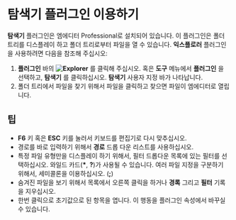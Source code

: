 # 탐색기 플러그인 이용하기

**탐색기** 플러그인은 엠에디터 Professional로 설치되어 있습니다. 이 플러그인은 폴더 트리를 디스플레이 하고 폴더 트리로부터 파일을 열 수 있습니다. **익스플로러** 플러그인을 사용하려면 다음을 참조해 주십시오:

1. **플러그인** 바의 **![Explorer](../../images/plugin_explorer..png)** 를 클릭해 주십시오. 혹은 **도구** 메뉴에서 **플러그인** 을 선택하고, **탐색기** 를 클릭하십시오. **탐색기**
사용자 지정 바가 나타납니다.
2. 폴더 트리에서 파일을 찾기 위해서 파일을 클릭하고 찾으면 파일이 엠에디터로 열립니다.

## 팁

- **F6** 키 혹은 **ESC** 키를 눌러서 키보드를 편집기로 다시 맞추십시오.
- 경로를 바로 입력하기 위해서 **경로** 드롭 다운 리스트를 사용하십시오.
- 특정 파일 유형만을 디스플레이 하기 위해서, 필터 드롭다운 목록에 있는 필터를 선택하십시오. 와일드 카드(**\***, **?**)가 사용될 수 있습니다. 여러 파일 지정을 구분하기 위해서, 세미콜론을 이용하십시오. (**;**)
- 숨겨진 파일을 보기 위해서 목록에서 오른쪽 클릭을 하거나 **경록** 그리고 **필터** 기록을 지우십시오.
- 한번 클릭으로 초기값으로 된 항목을 엽니다. 이 행동을 플러그인 속성에서 바꾸실 수 있습니다.
